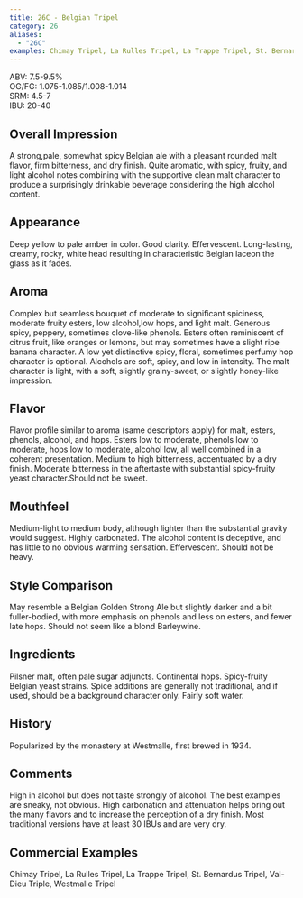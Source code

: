 ```yaml
---
title: 26C - Belgian Tripel
category: 26
aliases: 
  - "26C"
examples: Chimay Tripel, La Rulles Tripel, La Trappe Tripel, St. Bernardus Tripel, Val-Dieu Triple, Westmalle Tripel
---
```


ABV: 7.5-9.5%  
OG/FG: 1.075-1.085/1.008-1.014  
SRM: 4.5-7  
IBU: 20-40

## Overall Impression
A strong,pale, somewhat spicy Belgian ale with a pleasant rounded malt flavor, firm bitterness, and dry finish. Quite aromatic, with spicy, fruity, and light alcohol notes combining with the supportive clean malt character to produce a surprisingly drinkable beverage considering the high alcohol content.

## Appearance
Deep yellow to pale amber in color. Good clarity. Effervescent. Long-lasting, creamy, rocky, white head resulting in characteristic Belgian laceon the glass as it fades.

## Aroma
Complex but seamless bouquet of moderate to significant spiciness, moderate fruity esters, low alcohol,low hops, and light malt. Generous spicy, peppery, sometimes clove-like phenols. Esters often reminiscent of citrus fruit, like oranges or lemons, but may sometimes have a slight ripe banana character. A low yet distinctive spicy, floral, sometimes perfumy hop character is optional. Alcohols are soft, spicy, and low in intensity. The malt character is light, with a soft, slightly grainy-sweet, or slightly honey-like impression.

## Flavor
Flavor profile similar to aroma (same descriptors apply) for malt, esters, phenols, alcohol, and hops. Esters low to moderate, phenols low to moderate, hops low to moderate, alcohol low, all well combined in a coherent presentation. Medium to high bitterness, accentuated by a dry finish. Moderate bitterness in the aftertaste with substantial spicy-fruity yeast character.Should not be sweet.

## Mouthfeel
Medium-light to medium body, although lighter than the substantial gravity would suggest. Highly carbonated. The alcohol content is deceptive, and has little to no obvious warming sensation. Effervescent. Should not be heavy.

## Style Comparison
May resemble a Belgian Golden Strong Ale but slightly darker and a bit fuller-bodied, with more emphasis on phenols and less on esters, and fewer late hops. Should not seem like a blond Barleywine.

## Ingredients
Pilsner malt, often pale sugar adjuncts. Continental hops. Spicy-fruity Belgian yeast strains. Spice additions are generally not traditional, and if used, should be a background character only. Fairly soft water.

## History
Popularized by the monastery at Westmalle, first brewed in 1934.

## Comments
High in alcohol but does not taste strongly of alcohol. The best examples are sneaky, not obvious. High carbonation and attenuation helps bring out the many flavors and to increase the perception of a dry finish. Most traditional versions have at least 30 IBUs and are very dry.

## Commercial Examples
Chimay Tripel, La Rulles Tripel, La Trappe Tripel, St. Bernardus Tripel, Val-Dieu Triple, Westmalle Tripel





